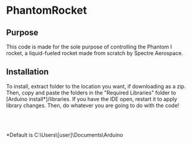 # PhantomRocket

<h2>Purpose</h2>
<p>This code is made for the sole purpose of controlling the Phantom I <br>
rocket, a liquid-fueled rocket made from scratch by Spectre Aerospace.</p>

<h2>Installation</h2>
<p>To install, extract folder to the location you want, if downloading as a zip. Then, copy and paste the folders in the "Required Libraries" folder to [Arduino install*]/libraries. If you have the IDE open, restart it to apply library changes. Then, do whatever you are going to do with the code!</p>
<br><br>
<p>*Default is C:\Users\[user]\Documents\Arduino</p>
